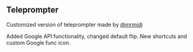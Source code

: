 ## Teleprompter ##

Customized version of teleprompter made by [@mrmidi](https://github.com/manifestinteractive/teleprompter)

Added Google API functionality, changed default flip.
New shortcuts and custom Google func icon.
